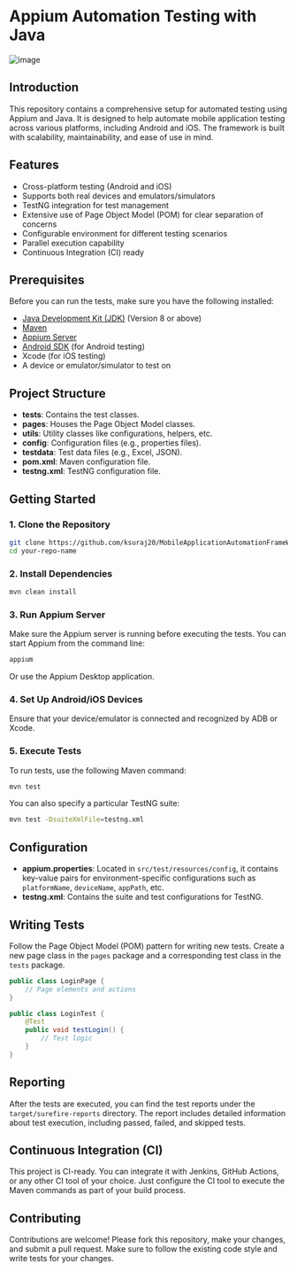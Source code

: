 # Appium Automation Testing with Java

![image](https://github.com/user-attachments/assets/29ef384b-747e-4059-978e-3fb78081a84b)



## Introduction

This repository contains a comprehensive setup for automated testing using Appium and Java. It is designed to help automate mobile application testing across various platforms, including Android and iOS. The framework is built with scalability, maintainability, and ease of use in mind.

## Features

- Cross-platform testing (Android and iOS)
- Supports both real devices and emulators/simulators
- TestNG integration for test management
- Extensive use of Page Object Model (POM) for clear separation of concerns
- Configurable environment for different testing scenarios
- Parallel execution capability
- Continuous Integration (CI) ready

## Prerequisites

Before you can run the tests, make sure you have the following installed:

- [Java Development Kit (JDK)](https://www.oracle.com/java/technologies/javase-jdk11-downloads.html) (Version 8 or above)
- [Maven](https://maven.apache.org/download.cgi)
- [Appium Server](http://appium.io/)
- [Android SDK](https://developer.android.com/studio) (for Android testing)
- Xcode (for iOS testing)
- A device or emulator/simulator to test on


## Project Structure
- **tests**: Contains the test classes.
- **pages**: Houses the Page Object Model classes.
- **utils**: Utility classes like configurations, helpers, etc.
- **config**: Configuration files (e.g., properties files).
- **testdata**: Test data files (e.g., Excel, JSON).
- **pom.xml**: Maven configuration file.
- **testng.xml**: TestNG configuration file.

## Getting Started

### 1. Clone the Repository

```sh
git clone https://github.com/ksuraj20/MobileApplicationAutomationFrameWork.git
cd your-repo-name
```

### 2. Install Dependencies

```sh
mvn clean install
```

### 3. Run Appium Server

Make sure the Appium server is running before executing the tests. You can start Appium from the command line:

```sh
appium
```

Or use the Appium Desktop application.

### 4. Set Up Android/iOS Devices

Ensure that your device/emulator is connected and recognized by ADB or Xcode.

### 5. Execute Tests

To run tests, use the following Maven command:

```sh
mvn test
```

You can also specify a particular TestNG suite:

```sh
mvn test -DsuiteXmlFile=testng.xml
```

## Configuration

- **appium.properties**: Located in `src/test/resources/config`, it contains key-value pairs for environment-specific configurations such as `platformName`, `deviceName`, `appPath`, etc.
- **testng.xml**: Contains the suite and test configurations for TestNG.

## Writing Tests

Follow the Page Object Model (POM) pattern for writing new tests. Create a new page class in the `pages` package and a corresponding test class in the `tests` package.

```java
public class LoginPage {
    // Page elements and actions
}

public class LoginTest {
    @Test
    public void testLogin() {
        // Test logic
    }
}
```

## Reporting

After the tests are executed, you can find the test reports under the `target/surefire-reports` directory. The report includes detailed information about test execution, including passed, failed, and skipped tests.

## Continuous Integration (CI)

This project is CI-ready. You can integrate it with Jenkins, GitHub Actions, or any other CI tool of your choice. Just configure the CI tool to execute the Maven commands as part of your build process.

## Contributing

Contributions are welcome! Please fork this repository, make your changes, and submit a pull request. Make sure to follow the existing code style and write tests for your changes.


